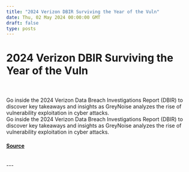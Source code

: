 ```yaml
---
title: "2024 Verizon DBIR Surviving the Year of the Vuln"
date: Thu, 02 May 2024 00:00:00 GMT
draft: false
type: posts
---
```

# 2024 Verizon DBIR Surviving the Year of the Vuln

<br/>

<br/>
Go inside the 2024 Verizon Data Breach Investigations Report (DBIR) to discover key takeaways and insights as GreyNoise analyzes the rise of vulnerability exploitation in cyber attacks.
<br/>
Go inside the 2024 Verizon Data Breach Investigations Report (DBIR) to discover key takeaways and insights as GreyNoise analyzes the rise of vulnerability exploitation in cyber attacks.

#### [Source](https://www.greynoise.io/blog/2024-verizon-dbir-surviving-the-year-of-the-vuln)

<br/>
---
